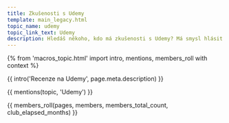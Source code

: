 ```yaml
---
title: Zkušenosti s Udemy
template: main_legacy.html
topic_name: udemy
topic_link_text: Udemy
description: Hledáš někoho, kdo má zkušenosti s Udemy? Má smysl hlásit se na jejich kurzy? Vyplatí se certifikace?
---
```

{% from 'macros_topic.html' import intro, mentions, members_roll with context %}

{{ intro('Recenze na Udemy', page.meta.description) }}

{{ mentions(topic, 'Udemy') }}

{{ members_roll(pages, members, members_total_count, club_elapsed_months) }}
